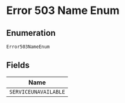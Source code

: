 
# Error 503 Name Enum

## Enumeration

`Error503NameEnum`

## Fields

| Name |
|  --- |
| `SERVICEUNAVAILABLE` |

